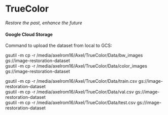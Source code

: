 # **TrueColor**  

*Restore the past, enhance the future*   


#### Google Cloud Storage 
Command to upload the dataset from local to GCS:   

gsutil -m cp -r /media/axelrom16/Axel/TrueColor/Data/bw_images gs://image-restoration-dataset   
gsutil -m cp -r /media/axelrom16/Axel/TrueColor/Data/color_images gs://image-restoration-dataset    

gsutil -m cp -r /media/axelrom16/Axel/TrueColor/Data/train.csv gs://image-restoration-dataset   
gsutil -m cp -r /media/axelrom16/Axel/TrueColor/Data/val.csv gs://image-restoration-dataset    
gsutil -m cp -r /media/axelrom16/Axel/TrueColor/Data/test.csv gs://image-restoration-dataset
